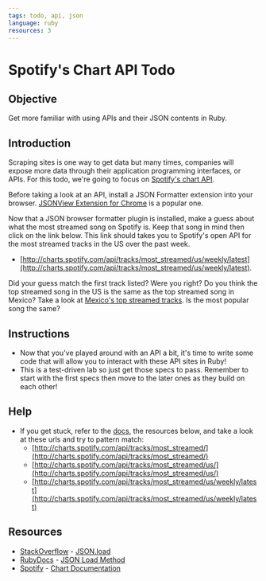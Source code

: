 ```yaml
---
tags: todo, api, json
language: ruby
resources: 3
---
```


# Spotify's Chart API Todo

## Objective

Get more familiar with using APIs and their JSON contents in Ruby.

## Introduction

Scraping sites is one way to get data but many times, companies will expose more data through their application programming interfaces, or APIs. For this todo, we're going to focus on [Spotify's chart API](http://charts.spotify.com/docs).

Before taking a look at an API, install a JSON Formatter extension into your browser. [JSONView Extension for Chrome](https://chrome.google.com/webstore/detail/jsonview/chklaanhfefbnpoihckbnefhakgolnmc?hl=en) is a popular one.

Now that a JSON browser formatter plugin is installed, make a guess about what the most streamed song on Spotify is. Keep that song in mind then click on the link below. This link should takes you to Spotify's open API for the most streamed tracks in the US over the past week.

  * [http://charts.spotify.com/api/tracks/most_streamed/us/weekly/latest](http://charts.spotify.com/api/tracks/most_streamed/us/weekly/latest). 

Did your guess match the first track listed? Were you right? Do you think the top streamed song in the US is the same as the top streamed song in Mexico? Take a look at [Mexico's top streamed tracks](http://charts.spotify.com/api/tracks/most_streamed/mx/weekly/latest). Is the most popular song the same?

## Instructions

* Now that you've played around with an API a bit, it's time to write some code that will allow you to interact with these API sites in Ruby!
* This is a test-driven lab so just get those specs to pass. Remember to start with the first specs then move to the later ones as they build on each other!

## Help

* If you get stuck, refer to the [docs](http://charts.spotify.com/docs), the resources below, and take a look at these urls and try to pattern match: 
  * [http://charts.spotify.com/api/tracks/most_streamed/](http://charts.spotify.com/api/tracks/most_streamed/)
  * [http://charts.spotify.com/api/tracks/most_streamed/us/](http://charts.spotify.com/api/tracks/most_streamed/us/)
  * [http://charts.spotify.com/api/tracks/most_streamed/us/weekly/latest](http://charts.spotify.com/api/tracks/most_streamed/us/weekly/latest)

## Resources
* [StackOverflow](http://stackoverflow.com/) - [JSON.load](http://stackoverflow.com/questions/18581792/ruby-on-rails-and-json-parser-from-url?answertab=votes#tab-top)
* [RubyDocs](http://www.ruby-doc.org/) - [JSON Load Method](http://www.ruby-doc.org/stdlib-2.0.0/libdoc/json/rdoc/JSON.html#method-i-load)
* [Spotify](https://developer.spotify.com/) - [Chart Documentation](http://charts.spotify.com/docs)
